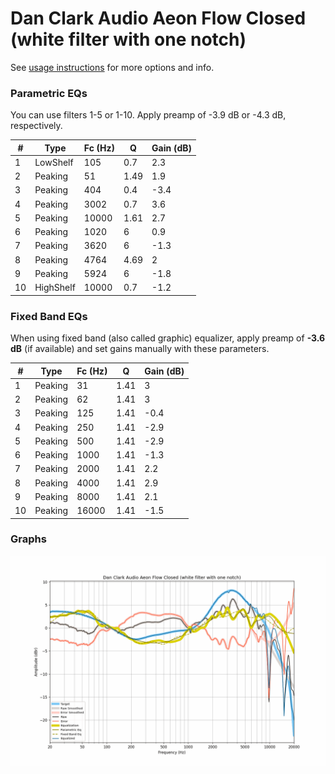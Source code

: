 # Dan Clark Audio Aeon Flow Closed (white filter with one notch)
See [usage instructions](https://github.com/jaakkopasanen/AutoEq#usage) for more options and info.

### Parametric EQs
You can use filters 1-5 or 1-10. Apply preamp of -3.9 dB or -4.3 dB, respectively.

|   # | Type      |   Fc (Hz) |    Q |   Gain (dB) |
|-----|-----------|-----------|------|-------------|
|   1 | LowShelf  |       105 | 0.7  |         2.3 |
|   2 | Peaking   |        51 | 1.49 |         1.9 |
|   3 | Peaking   |       404 | 0.4  |        -3.4 |
|   4 | Peaking   |      3002 | 0.7  |         3.6 |
|   5 | Peaking   |     10000 | 1.61 |         2.7 |
|   6 | Peaking   |      1020 | 6    |         0.9 |
|   7 | Peaking   |      3620 | 6    |        -1.3 |
|   8 | Peaking   |      4764 | 4.69 |         2   |
|   9 | Peaking   |      5924 | 6    |        -1.8 |
|  10 | HighShelf |     10000 | 0.7  |        -1.2 |

### Fixed Band EQs
When using fixed band (also called graphic) equalizer, apply preamp of **-3.6 dB** (if available) and set gains manually with these parameters.

|   # | Type    |   Fc (Hz) |    Q |   Gain (dB) |
|-----|---------|-----------|------|-------------|
|   1 | Peaking |        31 | 1.41 |         3   |
|   2 | Peaking |        62 | 1.41 |         3   |
|   3 | Peaking |       125 | 1.41 |        -0.4 |
|   4 | Peaking |       250 | 1.41 |        -2.9 |
|   5 | Peaking |       500 | 1.41 |        -2.9 |
|   6 | Peaking |      1000 | 1.41 |        -1.3 |
|   7 | Peaking |      2000 | 1.41 |         2.2 |
|   8 | Peaking |      4000 | 1.41 |         2.9 |
|   9 | Peaking |      8000 | 1.41 |         2.1 |
|  10 | Peaking |     16000 | 1.41 |        -1.5 |

### Graphs
![](./Dan%20Clark%20Audio%20Aeon%20Flow%20Closed%20(white%20filter%20with%20one%20notch).png)
